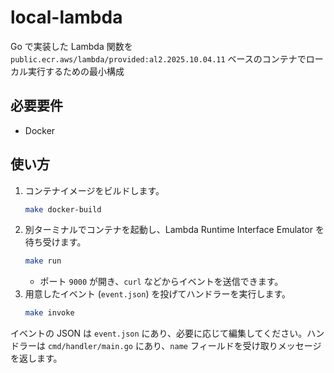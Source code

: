 # local-lambda

Go で実装した Lambda 関数を `public.ecr.aws/lambda/provided:al2.2025.10.04.11` ベースのコンテナでローカル実行するための最小構成

## 必要要件

- Docker

## 使い方

1. コンテナイメージをビルドします。
   ```bash
   make docker-build
   ```
2. 別ターミナルでコンテナを起動し、Lambda Runtime Interface Emulator を待ち受けます。
   ```bash
   make run
   ```
   - ポート `9000` が開き、`curl` などからイベントを送信できます。
3. 用意したイベント (`event.json`) を投げてハンドラーを実行します。
   ```bash
   make invoke
   ```

イベントの JSON は `event.json` にあり、必要に応じて編集してください。ハンドラーは `cmd/handler/main.go` にあり、`name` フィールドを受け取りメッセージを返します。
